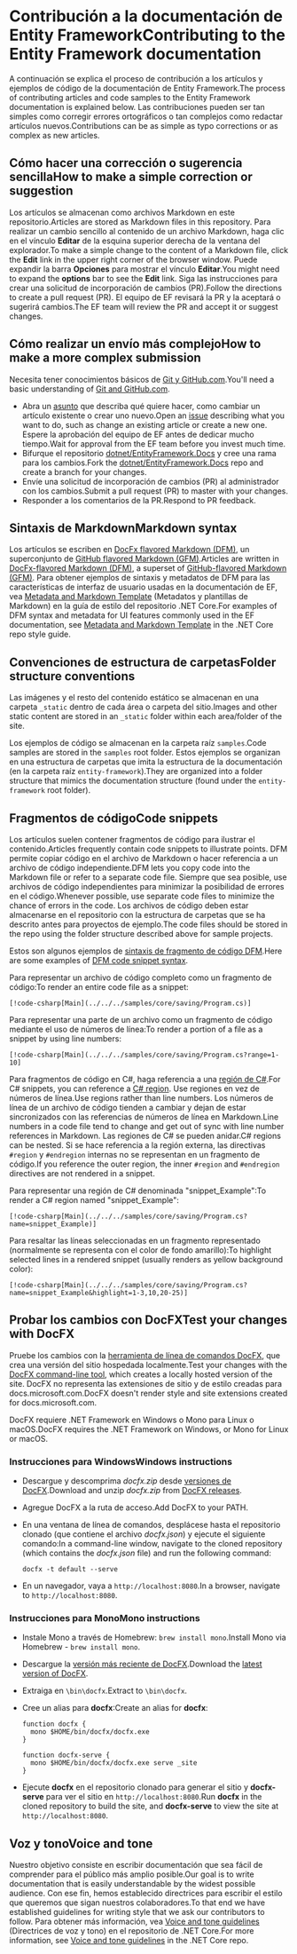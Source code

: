 # <a name="contributing-to-the-entity-framework-documentation"></a><span data-ttu-id="c6c7c-101">Contribución a la documentación de Entity Framework</span><span class="sxs-lookup"><span data-stu-id="c6c7c-101">Contributing to the Entity Framework documentation</span></span>

<span data-ttu-id="c6c7c-102">A continuación se explica el proceso de contribución a los artículos y ejemplos de código de la documentación de Entity Framework.</span><span class="sxs-lookup"><span data-stu-id="c6c7c-102">The process of contributing articles and code samples to the Entity Framework documentation is explained below.</span></span> <span data-ttu-id="c6c7c-103">Las contribuciones pueden ser tan simples como corregir errores ortográficos o tan complejos como redactar artículos nuevos.</span><span class="sxs-lookup"><span data-stu-id="c6c7c-103">Contributions can be as simple as typo corrections or as complex as new articles.</span></span>

## <a name="how-to-make-a-simple-correction-or-suggestion"></a><span data-ttu-id="c6c7c-104">Cómo hacer una corrección o sugerencia sencilla</span><span class="sxs-lookup"><span data-stu-id="c6c7c-104">How to make a simple correction or suggestion</span></span>

<span data-ttu-id="c6c7c-105">Los artículos se almacenan como archivos Markdown en este repositorio.</span><span class="sxs-lookup"><span data-stu-id="c6c7c-105">Articles are stored as Markdown files in this repository.</span></span> <span data-ttu-id="c6c7c-106">Para realizar un cambio sencillo al contenido de un archivo Markdown, haga clic en el vínculo **Editar** de la esquina superior derecha de la ventana del explorador.</span><span class="sxs-lookup"><span data-stu-id="c6c7c-106">To make a simple change to the content of a Markdown file, click the **Edit** link in the upper right corner of the browser window.</span></span> <span data-ttu-id="c6c7c-107">Puede expandir la barra **Opciones** para mostrar el vínculo **Editar**.</span><span class="sxs-lookup"><span data-stu-id="c6c7c-107">You might need to expand the **options** bar to see the **Edit** link.</span></span> <span data-ttu-id="c6c7c-108">Siga las instrucciones para crear una solicitud de incorporación de cambios (PR).</span><span class="sxs-lookup"><span data-stu-id="c6c7c-108">Follow the directions to create a pull request (PR).</span></span> <span data-ttu-id="c6c7c-109">El equipo de EF revisará la PR y la aceptará o sugerirá cambios.</span><span class="sxs-lookup"><span data-stu-id="c6c7c-109">The EF team will review the PR and accept it or suggest changes.</span></span>

## <a name="how-to-make-a-more-complex-submission"></a><span data-ttu-id="c6c7c-110">Cómo realizar un envío más complejo</span><span class="sxs-lookup"><span data-stu-id="c6c7c-110">How to make a more complex submission</span></span>

<span data-ttu-id="c6c7c-111">Necesita tener conocimientos básicos de [Git y GitHub.com](https://guides.github.com/activities/hello-world/).</span><span class="sxs-lookup"><span data-stu-id="c6c7c-111">You'll need a basic understanding of [Git and GitHub.com](https://guides.github.com/activities/hello-world/).</span></span>

* <span data-ttu-id="c6c7c-112">Abra un [asunto](https://github.com/dotnet/EntityFramework.Docs/issues/new) que describa qué quiere hacer, como cambiar un artículo existente o crear uno nuevo.</span><span class="sxs-lookup"><span data-stu-id="c6c7c-112">Open an [issue](https://github.com/dotnet/EntityFramework.Docs/issues/new) describing what you want to do, such as change an existing article or create a new one.</span></span> <span data-ttu-id="c6c7c-113">Espere la aprobación del equipo de EF antes de dedicar mucho tiempo.</span><span class="sxs-lookup"><span data-stu-id="c6c7c-113">Wait for approval from the EF team before you invest much time.</span></span>
* <span data-ttu-id="c6c7c-114">Bifurque el repositorio [dotnet/EntityFramework.Docs](https://github.com/dotnet/EntityFramework.Docs/) y cree una rama para los cambios.</span><span class="sxs-lookup"><span data-stu-id="c6c7c-114">Fork the [dotnet/EntityFramework.Docs](https://github.com/dotnet/EntityFramework.Docs/) repo and create a branch for your changes.</span></span>
* <span data-ttu-id="c6c7c-115">Envíe una solicitud de incorporación de cambios (PR) al administrador con los cambios.</span><span class="sxs-lookup"><span data-stu-id="c6c7c-115">Submit a pull request (PR) to master with your changes.</span></span>
* <span data-ttu-id="c6c7c-116">Responder a los comentarios de la PR.</span><span class="sxs-lookup"><span data-stu-id="c6c7c-116">Respond to PR feedback.</span></span>

## <a name="markdown-syntax"></a><span data-ttu-id="c6c7c-117">Sintaxis de Markdown</span><span class="sxs-lookup"><span data-stu-id="c6c7c-117">Markdown syntax</span></span>

<span data-ttu-id="c6c7c-118">Los artículos se escriben en [DocFx flavored Markdown (DFM)](http://dotnet.github.io/docfx/spec/docfx_flavored_markdown.html), un superconjunto de [GitHub flavored Markdown (GFM)](https://guides.github.com/features/mastering-markdown/).</span><span class="sxs-lookup"><span data-stu-id="c6c7c-118">Articles are written in [DocFx-flavored Markdown (DFM)](http://dotnet.github.io/docfx/spec/docfx_flavored_markdown.html), a superset of [GitHub-flavored Markdown (GFM)](https://guides.github.com/features/mastering-markdown/).</span></span> <span data-ttu-id="c6c7c-119">Para obtener ejemplos de sintaxis y metadatos de DFM para las características de interfaz de usuario usadas en la documentación de EF, vea [Metadata and Markdown Template](https://github.com/dotnet/docs/blob/master/styleguide/template.md) (Metadatos y plantillas de Markdown) en la guía de estilo del repositorio .NET Core.</span><span class="sxs-lookup"><span data-stu-id="c6c7c-119">For examples of DFM syntax and metadata for UI features commonly used in the EF documentation, see [Metadata and Markdown Template](https://github.com/dotnet/docs/blob/master/styleguide/template.md) in the .NET Core repo style guide.</span></span>

## <a name="folder-structure-conventions"></a><span data-ttu-id="c6c7c-120">Convenciones de estructura de carpetas</span><span class="sxs-lookup"><span data-stu-id="c6c7c-120">Folder structure conventions</span></span>

<span data-ttu-id="c6c7c-121">Las imágenes y el resto del contenido estático se almacenan en una carpeta `_static` dentro de cada área o carpeta del sitio.</span><span class="sxs-lookup"><span data-stu-id="c6c7c-121">Images and other static content are stored in an `_static` folder within each area/folder of the site.</span></span>

<span data-ttu-id="c6c7c-122">Los ejemplos de código se almacenan en la carpeta raíz `samples`.</span><span class="sxs-lookup"><span data-stu-id="c6c7c-122">Code samples are stored in the `samples` root folder.</span></span> <span data-ttu-id="c6c7c-123">Estos ejemplos se organizan en una estructura de carpetas que imita la estructura de la documentación (en la carpeta raíz `entity-framework`).</span><span class="sxs-lookup"><span data-stu-id="c6c7c-123">They are organized into a folder structure that mimics the documentation structure (found under the `entity-framework` root folder).</span></span>

## <a name="code-snippets"></a><span data-ttu-id="c6c7c-124">Fragmentos de código</span><span class="sxs-lookup"><span data-stu-id="c6c7c-124">Code snippets</span></span>

<span data-ttu-id="c6c7c-125">Los artículos suelen contener fragmentos de código para ilustrar el contenido.</span><span class="sxs-lookup"><span data-stu-id="c6c7c-125">Articles frequently contain code snippets to illustrate points.</span></span> <span data-ttu-id="c6c7c-126">DFM permite copiar código en el archivo de Markdown o hacer referencia a un archivo de código independiente.</span><span class="sxs-lookup"><span data-stu-id="c6c7c-126">DFM lets you copy code into the Markdown file or refer to a separate code file.</span></span> <span data-ttu-id="c6c7c-127">Siempre que sea posible, use archivos de código independientes para minimizar la posibilidad de errores en el código.</span><span class="sxs-lookup"><span data-stu-id="c6c7c-127">Whenever possible, use separate code files to minimize the chance of errors in the code.</span></span> <span data-ttu-id="c6c7c-128">Los archivos de código deben estar almacenarse en el repositorio con la estructura de carpetas que se ha descrito antes para proyectos de ejemplo.</span><span class="sxs-lookup"><span data-stu-id="c6c7c-128">The code files should be stored in the repo using the folder structure described above for sample projects.</span></span>

<span data-ttu-id="c6c7c-129">Estos son algunos ejemplos de [sintaxis de fragmento de código DFM](http://dotnet.github.io/docfx/spec/docfx_flavored_markdown.html#code-snippet).</span><span class="sxs-lookup"><span data-stu-id="c6c7c-129">Here are some examples of [DFM code snippet syntax](http://dotnet.github.io/docfx/spec/docfx_flavored_markdown.html#code-snippet).</span></span>

<span data-ttu-id="c6c7c-130">Para representar un archivo de código completo como un fragmento de código:</span><span class="sxs-lookup"><span data-stu-id="c6c7c-130">To render an entire code file as a snippet:</span></span>

``` none
[!code-csharp[Main](../../../samples/core/saving/Program.cs)]
```

<span data-ttu-id="c6c7c-131">Para representar una parte de un archivo como un fragmento de código mediante el uso de números de línea:</span><span class="sxs-lookup"><span data-stu-id="c6c7c-131">To render a portion of a file as a snippet by using line numbers:</span></span>

``` none
[!code-csharp[Main](../../../samples/core/saving/Program.cs?range=1-10]
```

<span data-ttu-id="c6c7c-132">Para fragmentos de código en C#, haga referencia a una [región de C#](https://msdn.microsoft.com/library/9a1ybwek.aspx).</span><span class="sxs-lookup"><span data-stu-id="c6c7c-132">For C# snippets, you can reference a [C# region](https://msdn.microsoft.com/library/9a1ybwek.aspx).</span></span> <span data-ttu-id="c6c7c-133">Use regiones en vez de números de línea.</span><span class="sxs-lookup"><span data-stu-id="c6c7c-133">Use regions rather than line numbers.</span></span> <span data-ttu-id="c6c7c-134">Los números de línea de un archivo de código tienden a cambiar y dejan de estar sincronizados con las referencias de números de línea en Markdown.</span><span class="sxs-lookup"><span data-stu-id="c6c7c-134">Line numbers in a code file tend to change and get out of sync with line number references in Markdown.</span></span> <span data-ttu-id="c6c7c-135">Las regiones de C# se pueden anidar.</span><span class="sxs-lookup"><span data-stu-id="c6c7c-135">C# regions can be nested.</span></span> <span data-ttu-id="c6c7c-136">Si se hace referencia a la región externa, las directivas `#region` y `#endregion` internas no se representan en un fragmento de código.</span><span class="sxs-lookup"><span data-stu-id="c6c7c-136">If you reference the outer region, the inner `#region` and `#endregion` directives are not rendered in a snippet.</span></span>

<span data-ttu-id="c6c7c-137">Para representar una región de C# denominada "snippet_Example":</span><span class="sxs-lookup"><span data-stu-id="c6c7c-137">To render a C# region named "snippet_Example":</span></span>

``` none
[!code-csharp[Main](../../../samples/core/saving/Program.cs?name=snippet_Example)]
```

<span data-ttu-id="c6c7c-138">Para resaltar las líneas seleccionadas en un fragmento representado (normalmente se representa con el color de fondo amarillo):</span><span class="sxs-lookup"><span data-stu-id="c6c7c-138">To highlight selected lines in a rendered snippet (usually renders as yellow background color):</span></span>

``` none
[!code-csharp[Main](../../../samples/core/saving/Program.cs?name=snippet_Example&highlight=1-3,10,20-25)]
```

## <a name="test-your-changes-with-docfx"></a><span data-ttu-id="c6c7c-139">Probar los cambios con DocFX</span><span class="sxs-lookup"><span data-stu-id="c6c7c-139">Test your changes with DocFX</span></span>

<span data-ttu-id="c6c7c-140">Pruebe los cambios con la [herramienta de línea de comandos DocFX](https://dotnet.github.io/docfx/tutorial/docfx_getting_started.html#2-use-docfx-as-a-command-line-tool), que crea una versión del sitio hospedada localmente.</span><span class="sxs-lookup"><span data-stu-id="c6c7c-140">Test your changes with the [DocFX command-line tool](https://dotnet.github.io/docfx/tutorial/docfx_getting_started.html#2-use-docfx-as-a-command-line-tool), which creates a locally hosted version of the site.</span></span> <span data-ttu-id="c6c7c-141">DocFX no representa las extensiones de sitio y de estilo creadas para docs.microsoft.com.</span><span class="sxs-lookup"><span data-stu-id="c6c7c-141">DocFX doesn't render style and site extensions created for docs.microsoft.com.</span></span>

<span data-ttu-id="c6c7c-142">DocFX requiere .NET Framework en Windows o Mono para Linux o macOS.</span><span class="sxs-lookup"><span data-stu-id="c6c7c-142">DocFX requires the .NET Framework on Windows, or Mono for Linux or macOS.</span></span>

### <a name="windows-instructions"></a><span data-ttu-id="c6c7c-143">Instrucciones para Windows</span><span class="sxs-lookup"><span data-stu-id="c6c7c-143">Windows instructions</span></span>

* <span data-ttu-id="c6c7c-144">Descargue y descomprima *docfx.zip* desde [versiones de DocFX](https://github.com/dotnet/docfx/releases).</span><span class="sxs-lookup"><span data-stu-id="c6c7c-144">Download and unzip *docfx.zip* from [DocFX releases](https://github.com/dotnet/docfx/releases).</span></span>
* <span data-ttu-id="c6c7c-145">Agregue DocFX a la ruta de acceso.</span><span class="sxs-lookup"><span data-stu-id="c6c7c-145">Add DocFX to your PATH.</span></span>
* <span data-ttu-id="c6c7c-146">En una ventana de línea de comandos, desplácese hasta el repositorio clonado (que contiene el archivo *docfx.json*) y ejecute el siguiente comando:</span><span class="sxs-lookup"><span data-stu-id="c6c7c-146">In a command-line window, navigate to the cloned repository (which contains the *docfx.json* file) and run the following command:</span></span>

   ``` console
   docfx -t default --serve
   ```

* <span data-ttu-id="c6c7c-147">En un navegador, vaya a `http://localhost:8080`.</span><span class="sxs-lookup"><span data-stu-id="c6c7c-147">In a browser, navigate to `http://localhost:8080`.</span></span>

### <a name="mono-instructions"></a><span data-ttu-id="c6c7c-148">Instrucciones para Mono</span><span class="sxs-lookup"><span data-stu-id="c6c7c-148">Mono instructions</span></span>

* <span data-ttu-id="c6c7c-149">Instale Mono a través de Homebrew: `brew install mono`.</span><span class="sxs-lookup"><span data-stu-id="c6c7c-149">Install Mono via Homebrew - `brew install mono`.</span></span>
* <span data-ttu-id="c6c7c-150">Descargue la [versión más reciente de DocFX](https://github.com/dotnet/docfx/releases/tag/v2.7.2).</span><span class="sxs-lookup"><span data-stu-id="c6c7c-150">Download the [latest version of DocFX](https://github.com/dotnet/docfx/releases/tag/v2.7.2).</span></span>
* <span data-ttu-id="c6c7c-151">Extraiga en `\bin\docfx`.</span><span class="sxs-lookup"><span data-stu-id="c6c7c-151">Extract to `\bin\docfx`.</span></span>
* <span data-ttu-id="c6c7c-152">Cree un alias para **docfx**:</span><span class="sxs-lookup"><span data-stu-id="c6c7c-152">Create an alias for **docfx**:</span></span>

  ``` console
  function docfx {
    mono $HOME/bin/docfx/docfx.exe
  }

  function docfx-serve {
    mono $HOME/bin/docfx/docfx.exe serve _site
  }
  ```

* <span data-ttu-id="c6c7c-153">Ejecute **docfx** en el repositorio clonado para generar el sitio y **docfx-serve** para ver el sitio en `http://localhost:8080`.</span><span class="sxs-lookup"><span data-stu-id="c6c7c-153">Run **docfx** in the cloned repository to build the site, and **docfx-serve** to view the site at `http://localhost:8080`.</span></span>

## <a name="voice-and-tone"></a><span data-ttu-id="c6c7c-154">Voz y tono</span><span class="sxs-lookup"><span data-stu-id="c6c7c-154">Voice and tone</span></span>

<span data-ttu-id="c6c7c-155">Nuestro objetivo consiste en escribir documentación que sea fácil de comprender para el público más amplio posible.</span><span class="sxs-lookup"><span data-stu-id="c6c7c-155">Our goal is to write documentation that is easily understandable by the widest possible audience.</span></span> <span data-ttu-id="c6c7c-156">Con ese fin, hemos establecido directrices para escribir el estilo que queremos que sigan nuestros colaboradores.</span><span class="sxs-lookup"><span data-stu-id="c6c7c-156">To that end we have established guidelines for writing style that we ask our contributors to follow.</span></span> <span data-ttu-id="c6c7c-157">Para obtener más información, vea [Voice and tone guidelines](https://github.com/dotnet/docs/blob/master/styleguide/voice-tone.md) (Directrices de voz y tono) en el repositorio de .NET Core.</span><span class="sxs-lookup"><span data-stu-id="c6c7c-157">For more information, see [Voice and tone guidelines](https://github.com/dotnet/docs/blob/master/styleguide/voice-tone.md) in the .NET Core repo.</span></span>
